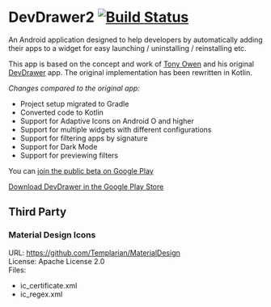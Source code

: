# DevDrawer2 [![Build Status](https://travis-ci.org/PSDev/DevDrawer.svg?branch=master)](https://travis-ci.org/PSDev/DevDrawer)

An Android application designed to help developers by automatically adding their apps to a widget for easy launching / uninstalling / reinstalling etc.  

This app is based on the concept and work of [Tony Owen](https://github.com/tunitowen) and his original [DevDrawer](https://github.com/tunitowen/DevDrawer) app.
The original implementation has been rewritten in Kotlin.

*Changes compared to the original app:*
* Project setup migrated to Gradle
* Converted code to Kotlin
* Support for Adaptive Icons on Android O and higher
* Support for multiple widgets with different configurations
* Support for filtering apps by signature
* Support for Dark Mode
* Support for previewing filters

You can [join the public beta on Google Play](https://play.google.com/apps/testing/de.psdev.devdrawer)

[Download DevDrawer in the Google Play Store](https://play.google.com/store/apps/details?id=de.psdev.devdrawer)

## Third Party

### Material Design Icons  

URL: https://github.com/Templarian/MaterialDesign  
License: Apache License 2.0  
Files:  
* ic_certificate.xml
* ic_regex.xml
